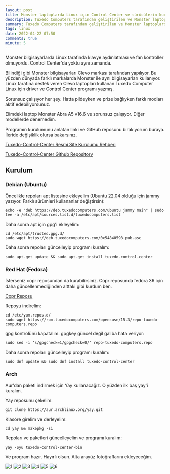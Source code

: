 ```yaml
---
layout: post
title: Monster laptoplarda Linux için Control Center ve sürücülerin kurulumu
description: Tuxedo Computers tarafından geliştirilen ve Monster laptoplarda da kullanılabilen Control Center ve sürücülerin linux distroları için kurulumu
summary: Tuxedo Computers tarafından geliştirilen ve Monster laptoplarda da kullanılabilen Control Center ve sürücülerin linux distroları için kurulumu
tags: linux
date: 2022-04-22 07:50
comments: true
minute: 5
---
```


Monster bilgisayarlarda Linux tarafında klavye aydınlatması ve fan kontroller olmuyordu. Control Center'da yoktu aynı zamanda.

Bilindiği gibi Monster bilgisayarları Clevo markası tarafından yapılıyor. Bu yüzden dünyada farklı markalarda Monster ile aynı bilgisayarları kullanıyor. Linux tarafına destek veren Clevo laptopları kullanan Tuxedo Computer Linux için driver ve Control Center programı yazmış.

Sorunsuz çalışıyor her şey. Hatta pildeyken ve prize bağlıyken farklı modları aktif edebiliyorsunuz.

Elimdeki laptop Monster Abra A5 v16.6 ve sorunsuz çalışıyor. Diğer modellerde denemedim.

Programın kurulumunu anlatan linki ve GitHub reposunu bırakıyorum buraya. İleride değişiklik olursa bakarsınız.

[Tuxedo-Control-Center Resmi Site Kurulumu Rehberi](https://www.tuxedocomputers.com/en/Infos/Help-and-Support/Instructions/Add-TUXEDO-Computers-software-package-sources.tuxedo)

[Tuxedo-Control-Center Github Repository](https://github.com/tuxedocomputers/tuxedo-control-center)

## Kurulum

### Debian (Ubuntu)

Öncelikle repoları apt listesine ekleyelim (Ubuntu 22.04 olduğu için jammy yazıyor. Farklı sürümleri kullananlar değiştirsin):

```
echo -e "deb https://deb.tuxedocomputers.com/ubuntu jammy main" | sudo tee -a /etc/apt/sources.list.d/tuxedocomputers.list
```

Daha sonra apt için gpg'i ekleyelim:

```
cd /etc/apt/trusted.gpg.d/
sudo wget https://deb.tuxedocomputers.com/0x54840598.pub.asc
```

Daha sonra repoları güncelleyip programı kuralım:
```
sudo apt-get update && sudo apt-get install tuxedo-control-center
```

### Red Hat (Fedora)

İsterseniz copr reposundan da kurabilirsiniz. Copr reposunda fedora 36 için daha güncellenmediğinden alttaki gibi kurdum ben.

[Copr Reposu](https://copr.fedorainfracloud.org/coprs/computerkid/tuxedo-control-center/)

Repoyu indirelim:
```
cd /etc/yum.repos.d/
sudo wget https://rpm.tuxedocomputers.com/opensuse/15.3/repo-tuxedo-computers.repo
```

gpg kontrolünü kapatalım. gpgkey güncel değil galiba hata veriyor:
```
sudo sed -i 's/gpgcheck=1/gpgcheck=0/' repo-tuxedo-computers.repo 
```

Daha sonra repoları güncelleyip programı kuralım:
```
sudo dnf update && sudo dnf install tuxedo-control-center
```

### Arch

Aur'dan paketi indirmek için Yay kullanacağız. O yüzden ilk baş yay'i kuralım.

Yay reposunu çekelim:
```
git clone https://aur.archlinux.org/yay.git
```

Klasöre girelim ve derleyelim:

```
cd yay && makepkg -si
```

Repoları ve paketleri güncelleyelim ve programı kuralım:
```
yay -Syu tuxedo-control-center-bin
``` 

Ve program hazır. Hayırlı olsun. Alta arayüz fotoğraflarını ekleyeceğim.

![1](https://user-images.githubusercontent.com/49123562/163852854-ff79ce94-b9d1-4b4c-8723-2c204b477347.png)
![2](https://user-images.githubusercontent.com/49123562/163852870-171211da-8086-49cb-800c-b3414e08ff88.png)
![3](https://user-images.githubusercontent.com/49123562/163852877-f8d01fd9-5184-466c-a201-1f0541b22970.png)
![4](https://user-images.githubusercontent.com/49123562/163852892-8fb2c533-e1ce-4c1f-b9a6-2a545ca0f571.png)
![5](https://user-images.githubusercontent.com/49123562/163852898-87e3fbb4-5b14-4f80-aa37-609ef8257a05.png)
![6](https://user-images.githubusercontent.com/49123562/163852902-69608f03-4336-44eb-b0f2-ed076865afa0.png)
